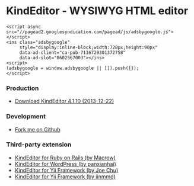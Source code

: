 # KindEditor - WYSIWYG HTML editor

````
<script async src="//pagead2.googlesyndication.com/pagead/js/adsbygoogle.js"></script>
<ins class="adsbygoogle"
     style="display:inline-block;width:728px;height:90px"
     data-ad-client="ca-pub-7116729301372758"
     data-ad-slot="0602567003"></ins>
<script>
(adsbygoogle = window.adsbygoogle || []).push({});
</script>
````

### Production

* [Download KindEditor 4.1.10 (2013-12-22)](dist/kindeditor-4.1.10-en.zip)

### Development

* [Fork me on Github](https://github.com/kindsoft/kindeditor)

### Third-party extension

* [KindEditor for Ruby on Rails (by Macrow)](https://github.com/Macrow/rails_kindeditor)
* [KindEditor for WordPress (by panxianhai)](https://github.com/panxianhai/kindeditor-for-wordpress)
* [KindEditor for Yii Framework (by Joe Chu)](http://www.yiiframework.com/extension/kindeditor)
* [KindEditor for Yii Framework (by jinmmd)](http://www.yiiframework.com/extension/yii-kindeditor)
